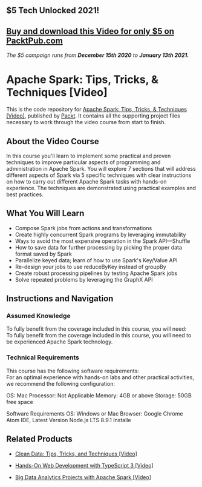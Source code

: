 ## $5 Tech Unlocked 2021!
[Buy and download this Video for only $5 on PacktPub.com](https://www.packtpub.com/product/apache-spark-tips-tricks-techniques-video/9781789801125)
-----
*The $5 campaign         runs from __December 15th 2020__ to __January 13th 2021.__*

# Apache Spark: Tips, Tricks, & Techniques [Video]
This is the code repository for [Apache Spark: Tips, Tricks, & Techniques [Video]](https://www.packtpub.com/application-development/apache-spark-tips-tricks-techniques-video?utm_source=github&utm_medium=repository&utm_campaign=9781789801125), published by [Packt](https://www.packtpub.com/?utm_source=github). It contains all the supporting project files necessary to work through the video course from start to finish.
## About the Video Course
In this course you'll learn to implement some practical and proven techniques to improve particular aspects of programming and administration in Apache Spark. You will explore 7 sections that will address different aspects of Spark via 5 specific techniques with clear instructions on how to carry out different Apache Spark tasks with hands-on experience. The techniques are demonstrated using practical examples and best practices.

<H2>What You Will Learn</H2>
<DIV class=book-info-will-learn-text>
<UL>
<LI>Compose Spark jobs from actions and transformations 
<LI>Create highly concurrent Spark programs by leveraging immutability 
<LI>Ways to avoid the most expensive operation in the Spark API—Shuffle 
<LI>How to save data for further processing by picking the proper data format saved by Spark 
<LI>Parallelize keyed data; learn of how to use Spark's Key/Value API 
<LI>Re-design your jobs to use reduceByKey instead of groupBy 
<LI>Create robust processing pipelines by testing Apache Spark jobs 
<LI>Solve repeated problems by leveraging the GraphX API </LI></UL></DIV>

## Instructions and Navigation
### Assumed Knowledge
To fully benefit from the coverage included in this course, you will need:<br/>
To fully benefit from the coverage included in this course, you will need to be
experienced Apache Spark technology.
### Technical Requirements
This course has the following software requirements:<br/>
For an optimal experience with hands-on labs and other practical activities, we recommend the following configuration:

OS: Mac
Processor: Not Applicable
Memory: 4GB or above
Storage: 50GB free space

Software Requirements
OS: Windows or Mac
Browser: Google Chrome
Atom IDE, Latest Version
Node.js LTS 8.9.1 Installe


## Related Products
* [Clean Data: Tips, Tricks, and Techniques [Video]](https://www.packtpub.com/big-data-and-business-intelligence/clean-data-tips-tricks-and-techniques-video?utm_source=github&utm_medium=repository&utm_campaign=9781789808902)

* [Hands-On Web Development with TypeScript 3 [Video]](https://www.packtpub.com/application-development/hands-web-development-typescript-3-video?utm_source=github&utm_medium=repository&utm_campaign=9781789616095)

* [Big Data Analytics Projects with Apache Spark [Video]](https://www.packtpub.com/big-data-and-business-intelligence/big-data-analytics-projects-apache-spark-video?utm_source=github&utm_medium=repository&utm_campaign=9781789132373)


